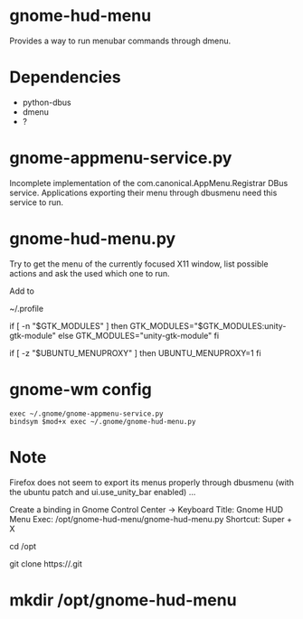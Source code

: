 gnome-hud-menu
===========

Provides a way to run menubar commands through dmenu.

Dependencies
============
* python-dbus
* dmenu
* ?

gnome-appmenu-service.py
=====================
Incomplete implementation of the com.canonical.AppMenu.Registrar DBus service.
Applications exporting their menu through dbusmenu need this service to run.

gnome-hud-menu.py
==============
Try to get the menu of the currently focused X11 window, list possible actions and ask the used which one to run.

Add to

~/.profile

if [ -n "$GTK_MODULES" ]
then
  GTK_MODULES="$GTK_MODULES:unity-gtk-module"
else
  GTK_MODULES="unity-gtk-module"
fi

if [ -z "$UBUNTU_MENUPROXY" ]
then
  UBUNTU_MENUPROXY=1
fi



gnome-wm config
============
    exec ~/.gnome/gnome-appmenu-service.py
    bindsym $mod+x exec ~/.gnome/gnome-hud-menu.py
    
Note
====
Firefox does not seem to export its menus properly through dbusmenu (with the ubuntu patch and ui.use_unity_bar enabled) ...



Create a binding in Gnome Control Center -> Keyboard
Title: Gnome HUD Menu
Exec: /opt/gnome-hud-menu/gnome-hud-menu.py
Shortcut: Super + X



cd /opt

git clone https://.git

# mkdir /opt/gnome-hud-menu